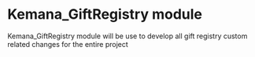 # Kemana_GiftRegistry module

Kemana_GiftRegistry module will be use to develop all gift registry custom related changes for the entire project
